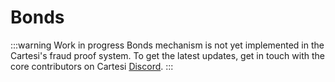 # Bonds

:::warning Work in progress
Bonds mechanism is not yet implemented in the Cartesi's fraud proof system. To get the latest updates, get in touch with the core contributors on Cartesi [Discord](https://discord.gg/cartesi).
:::

